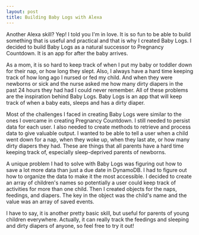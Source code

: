 ```yaml
---
layout: post
title: Building Baby Logs with Alexa
---
```


Another Alexa skill? Yep! I told you I'm in love. It is so fun to be able to build something that is useful and practical and that is why I created Baby Logs. I decided to build Baby Logs as a natural successor to Pregnancy Countdown. It is an app for after the baby arrives.

As a mom, it is so hard to keep track of when I put my baby or toddler down for their nap, or how long they slept. Also, I always have a hard time keeping track of how long ago I nursed or fed my child. And when they were newborns or sick and the nurse asked me how many dirty diapers in the past 24 hours they had had I could never remember. All of these problems are the inspiration behind Baby Logs. Baby Logs is an app that will keep track of when a baby eats, sleeps and has a dirty diaper.

Most of the challenges I faced in creating Baby Logs were similar to the ones I overcame in creating Pregnancy Countdown. I still needed to persist data for each user. I also needed to create methods to retrieve and process data to give valuable output. I wanted to be able to tell a user when a child went down for a nap, when they woke up, when they last ate, or how many dirty diapers they had. These are things that all parents have a hard time keeping track of, especially sleep-deprived parents of newborns.

A unique problem I had to solve with Baby Logs was figuring out how to save a lot more data than just a due date in DynamoDB. I had to figure out how to organize the data to make it the most accessible. I decided to create an array of children's names so potentially a user could keep track of activities for more than one child. Then I created objects for the naps, feedings, and diapers. The key in the object was the child's name and the value was an array of saved events.

I have to say, it is another pretty basic skill, but useful for parents of young children everywhere. Actually, it can really track the feedings and sleeping and dirty diapers of anyone, so feel free to try it out!
